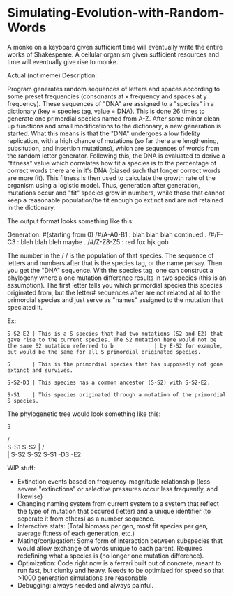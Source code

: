# Simulating-Evolution-with-Random-Words
A monke on a keyboard given sufficient time will eventually write the entire works of Shakespeare. A cellular organism given sufficient resources and time will eventually give rise to monke.

Actual (not meme) Description:

Program generates random sequences of letters and spaces according to some preset frequencies (consonants at x frequency and spaces at y frequency). These sequences of "DNA" are assigned to a "species" in a dictionary (key = species tag, value = DNA). This is done 26 times to generate one primordial species named from A-Z. After some minor clean up functions and small modifications to the dictionary, a new generation is started. What this means is that the "DNA" undergoes a low fidelity replication, with a high chance of mutations (so far there are lengthening, subsitution, and insertion mutations), which are sequences of words from the random letter generator. Following this, the DNA is evaluated to derive a "fitness" value which correlates how fit a species is to the percentage of correct words there are in it's DNA (biased such that longer correct words are more fit). This fitness is then used to calculate the growth rate of the organism using a logistic model. Thus, generation after generation, mutations occur and "fit" species grow in numbers, while those that cannot keep a reasonable population/be fit enough go extinct and are not retained in the dictionary.

The output format looks something like this:

Generation: #(starting from 0)
/#/A-A0-B1 :  blah blah blah continued
.
/#/F-C3 :  bleh blah bleh maybe
.
/#/Z-Z8-Z5 :  red fox hjk gob

The number in the / / is the population of that species. The sequence of letters and numbers after that is the species tag, or the name persay. Then you get the "DNA" sequence.
With the species tag, one can construct a phylogeny where a one mutation difference results in two species (this is an assumption). The first letter tells you which primordial species this species originated from, but the letter# sequences after are not related at all to the primordial species and just serve as "names" assigned to the mutation that speciated it.

Ex: 

    S-S2-E2 | This is a S species that had two mutations (S2 and E2) that gave rise to the current species. The S2 mutation here would not be the same S2 mutation referred to b             | by E-S2 for example, but would be the same for all S primordial originated species.

    S       | This is the primordial species that has supposedly not gone extinct and survives.
    
    S-S2-D3 | This species has a common ancestor (S-S2) with S-S2-E2. 
    
    S-S1    | This species originated through a mutation of the primordial S species.

The phylogenetic tree would look something like this:


    S  
/       \
S-S1     S-S2
|       /    \
|      S-S2  S-S2
S-S1   -D3   -E2


 WIP stuff:
 - Extinction events based on frequency-magnitude relationship (less severe "extinctions" or selective pressures occur less frequently, and likewise)
 - Changing naming system from current system to a system that reflect the type of mutation that occured (letter) and a unique identifier (to seperate it from others) as a number sequence.
 - Interactive stats: (Total biomass per gen, most fit species per gen, average fitness of each generation, etc.)
 - Mating/conjugation: Some form of interaction between subspecies that would allow exchange of words unique to each parent. Requires redefining what a species is (no longer one mutation difference).
 - Optimization: Code right now is a ferrari built out of concrete, meant to run fast, but clunky and heavy. Needs to be optimized for speed so that >1000 generation simulations are reasonable
 - Debugging: always needed and always painful.
    
    
